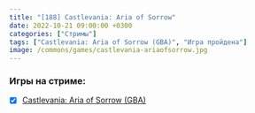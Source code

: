 ```yaml
---
title: "[188] Castlevania: Aria of Sorrow"
date: 2022-10-21 09:00:00 +0300
categories: ["Стримы"]
tags: ["Castlevania: Aria of Sorrow (GBA)", "Игра пройдена"]
image: /commons/games/castlevania-ariaofsorrow.jpg
---
```


### Игры на стриме:
+ [x] [Castlevania: Aria of Sorrow (GBA)](/tags/castlevania-aria-of-sorrow-gba)
